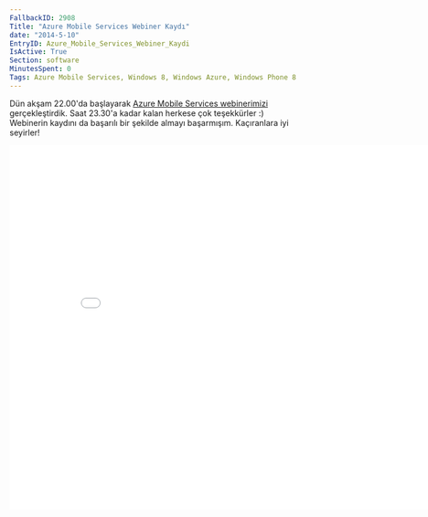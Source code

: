 ```yaml
---
FallbackID: 2908
Title: "Azure Mobile Services Webiner Kaydı"
date: "2014-5-10"
EntryID: Azure_Mobile_Services_Webiner_Kaydi
IsActive: True
Section: software
MinutesSpent: 0
Tags: Azure Mobile Services, Windows 8, Windows Azure, Windows Phone 8
---
```

Dün akşam 22.00'da başlayarak [Azure Mobile Services
webinerimizi](http://daron.yondem.com/tr/post/Azure_Mobile_Services_Webcast_9_Mayis)
gerçekleştirdik. Saat 23.30'a kadar kalan herkese çok teşekkürler :)
Webinerin kaydını da başarılı bir şekilde almayı başarmışım. Kaçıranlara
iyi seyirler!

<iframe width="850" height="638" src="//www.youtube.com/embed/x124FdFn8oQ" frameborder="0" allowfullscreen></iframe>



